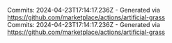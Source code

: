 Commits: 2024-04-23T17:14:17.236Z - Generated via https://github.com/marketplace/actions/artificial-grass
<br>
Commits: 2024-04-23T17:14:17.236Z - Generated via https://github.com/marketplace/actions/artificial-grass
<br>
